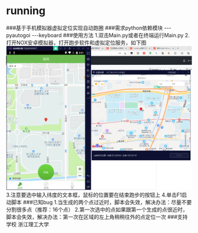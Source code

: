 # running
###基于手机模拟器虚拟定位实现自动跑圈
###需求python依赖模块
---pyautogoi
---keyboard
###使用方法
1.双击Main.py或者在终端运行Main.py
2.打开NOX安卓模拟器，打开跑步软件和虚拟定位服务，如下图
![image](1.png)
3.注意要选中输入纬度的文本框，鼠标的位置要在结束跑步的按钮上
4.单击F1启动脚本
###已知bug
1.当生成的两个点过近时，脚本会失效，解决办法：尽量不要分割很多点（推荐：16个点）
2.第一次选中的点如果跟第一个生成的点很近时，脚本会失效，解决办法：第一次在区域的左上角稍稍往外的点定位一次
###支持学校
浙江理工大学
